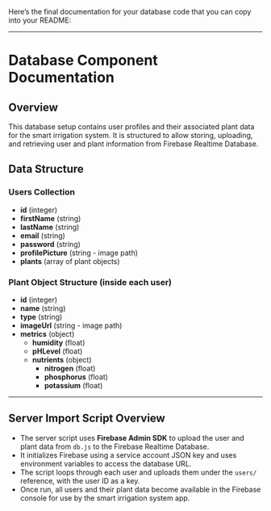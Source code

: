 Here’s the final documentation for your database code that you can copy into your README:  

---

# Database Component Documentation  

## Overview  
This database setup contains user profiles and their associated plant data for the smart irrigation system. It is structured to allow storing, uploading, and retrieving user and plant information from Firebase Realtime Database.  

## Data Structure  

### Users Collection  
- **id** (integer)  
- **firstName** (string)  
- **lastName** (string)  
- **email** (string)  
- **password** (string)  
- **profilePicture** (string - image path)  
- **plants** (array of plant objects)  

### Plant Object Structure (inside each user)  
- **id** (integer)  
- **name** (string)  
- **type** (string)  
- **imageUrl** (string - image path)  
- **metrics** (object)  
  - **humidity** (float)  
  - **pHLevel** (float)  
  - **nutrients** (object)  
    - **nitrogen** (float)  
    - **phosphorus** (float)  
    - **potassium** (float)  

---

## Server Import Script Overview  
- The server script uses **Firebase Admin SDK** to upload the user and plant data from `db.js` to the Firebase Realtime Database.  
- It initializes Firebase using a service account JSON key and uses environment variables to access the database URL.  
- The script loops through each user and uploads them under the `users/` reference, with the user ID as a key.  
- Once run, all users and their plant data become available in the Firebase console for use by the smart irrigation system app.  

